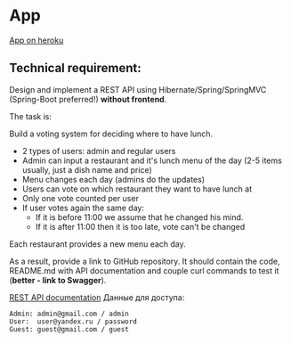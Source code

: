 # App

[App on heroku](https://eptitsyn-topjava.herokuapp.com/)

##  Technical requirement:
Design and implement a REST API using Hibernate/Spring/SpringMVC (Spring-Boot preferred!) **without frontend**.

The task is:

Build a voting system for deciding where to have lunch.

* 2 types of users: admin and regular users
* Admin can input a restaurant and it's lunch menu of the day (2-5 items usually, just a dish name and price)
* Menu changes each day (admins do the updates)
* Users can vote on which restaurant they want to have lunch at
* Only one vote counted per user
* If user votes again the same day:
    - If it is before 11:00 we assume that he changed his mind.
    - If it is after 11:00 then it is too late, vote can't be changed

Each restaurant provides a new menu each day.

As a result, provide a link to GitHub repository. It should contain the code, README.md with API documentation and couple curl commands to test it (**better - link to Swagger**).

[REST API documentation](https://eptitsyn.stoplight.io/docs/restvote/) 
Данные для доступа:
```
Admin: admin@gmail.com / admin
User:  user@yandex.ru / password
Guest: guest@gmail.com / guest
```